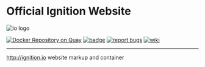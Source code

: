 # Official Ignition Website



![io logo](http://i.imgur.com/G7Uwcoq.png)

[![Docker Repository on Quay](https://quay.io/repository/alexjstubbs/ignition-website/status "Docker Repository on Quay")](https://quay.io/repository/alexjstubbs/ignition-website) [![badge](https://img.shields.io/badge/CHAT%20NOW-%20SLACK-blue.svg)](https://slackignition.azurewebsites.net/) [![report bugs](https://img.shields.io/badge/REPORT-ISSUES-red.svg)](http://ignitionio.atlassian.net/) [![wiki](https://img.shields.io/badge/PROJECT-WIKI-brightgreen.svg)](https://ignitionio.atlassian.net/wiki/#all-updates)

----

<http://ignition.io> website markup and container